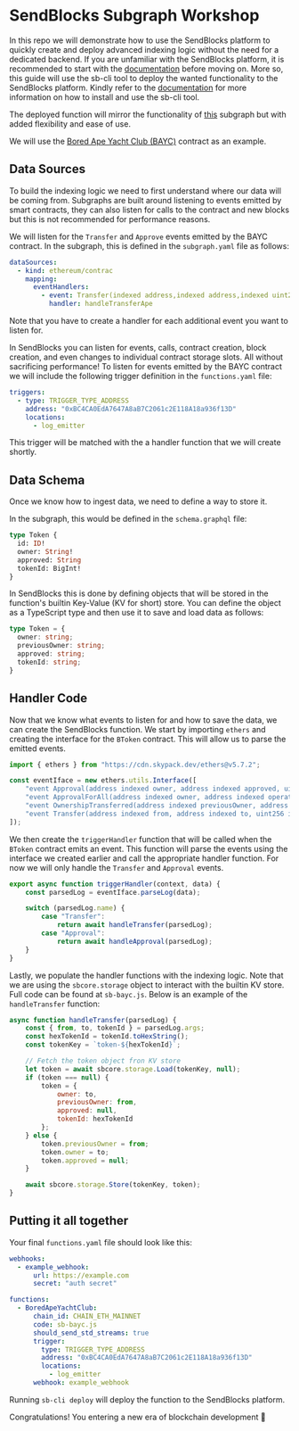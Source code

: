 # SendBlocks Subgraph Workshop

In this repo we will demonstrate how to use the SendBlocks platform to quickly create and deploy advanced indexing logic without the need for a dedicated backend. If you are unfamiliar with the SendBlocks platform, it is recommended to start with the [documentation](https://sendblocks.readme.io/docs/the-basics) before moving on. 
More so, this guide will use the sb-cli tool to deploy the wanted functionality to the SendBlocks platform. Kindly refer to the [documentation](https://github.com/sendblocks/sendblocks-cli) for more information on how to install and use the sb-cli tool.


The deployed function will mirror the functionality of [this](https://github.com/dabit3/bored-ape-yacht-club-api-and-subgraph) subgraph but with added flexibility and ease of use.

We will use the [Bored Ape Yacht Club (BAYC)](https://etherscan.io/address/0xBC4CA0EdA7647A8aB7C2061c2E118A18a936f13D) contract as an example.

## Data Sources

To build the indexing logic we need to first understand where our data will be coming from. Subgraphs are built around listening to events emitted by smart contracts, they can also listen for calls to the contract and new blocks but this is not recommended for performance reasons.

We will listen for the `Transfer` and `Approve` events emitted by the BAYC contract. In the subgraph, this is defined in the `subgraph.yaml` file as follows:

```yaml
dataSources:
  - kind: ethereum/contrac
    mapping:
      eventHandlers:
        - event: Transfer(indexed address,indexed address,indexed uint256)
          handler: handleTransferApe
```

Note that you have to create a handler for each additional event you want to listen for. 

In SendBlocks you can listen for events, calls, contract creation, block creation, and even changes to individual contract storage slots. All without sacrificing performance! To listen for events emitted by the BAYC contract we will include the following trigger definition in the `functions.yaml` file:

```yaml
triggers:
  - type: TRIGGER_TYPE_ADDRESS
    address: "0xBC4CA0EdA7647A8aB7C2061c2E118A18a936f13D"
    locations:
      - log_emitter
```

This trigger will be matched with the a handler function that we will create shortly.

## Data Schema

Once we know how to ingest data, we need to define a way to store it. 

In the subgraph, this would be defined in the `schema.graphql` file:

```graphql
type Token {
  id: ID!
  owner: String!
  approved: String
  tokenId: BigInt!
}
```

In SendBlocks this is done by defining objects that will be stored in the function's builtin Key-Value (KV for short) store. You can define the object as a TypeScript type and then use it to save and load data as follows:

```typescript
type Token = {
  owner: string;
  previousOwner: string;
  approved: string;
  tokenId: string;
}
```

## Handler Code

Now that we know what events to listen for and how to save the data, we can create the SendBlocks function. We start by importing `ethers` and creating the interface for the `BToken` contract. This will allow us to parse the emitted events. 

```javascript
import { ethers } from "https://cdn.skypack.dev/ethers@v5.7.2";

const eventIface = new ethers.utils.Interface([
    "event Approval(address indexed owner, address indexed approved, uint256 indexed tokenId)",
    "event ApprovalForAll(address indexed owner, address indexed operator, bool approved)",
    "event OwnershipTransferred(address indexed previousOwner, address indexed newOwner)",
    "event Transfer(address indexed from, address indexed to, uint256 indexed tokenId)",
]);
```

We then create the `triggerHandler` function that will be called when the `BToken` contract emits an event. This function will parse the events using the interface we created earlier and call the appropriate handler function. For now we will only handle the `Transfer` and `Approval` events.

```javascript
export async function triggerHandler(context, data) {
    const parsedLog = eventIface.parseLog(data);

    switch (parsedLog.name) {
        case "Transfer":
            return await handleTransfer(parsedLog);
        case "Approval":
            return await handleApproval(parsedLog);
    }
}
```

Lastly, we populate the handler functions with the indexing logic. Note that we are using the `sbcore.storage` object to interact with the builtin KV store. Full code can be found at `sb-bayc.js`. Below is an example of the `handleTransfer` function:

```javascript
async function handleTransfer(parsedLog) {
    const { from, to, tokenId } = parsedLog.args;
    const hexTokenId = tokenId.toHexString();
    const tokenKey = `token-${hexTokenId}`;

    // Fetch the token object fron KV store
    let token = await sbcore.storage.Load(tokenKey, null);
    if (token === null) {
        token = {
            owner: to,
            previousOwner: from,
            approved: null,
            tokenId: hexTokenId
        };
    } else {
        token.previousOwner = from;
        token.owner = to;
        token.approved = null;
    }

    await sbcore.storage.Store(tokenKey, token);
}
```

## Putting it all together

Your final `functions.yaml` file should look like this:

```yaml
webhooks:
  - example_webhook:
      url: https://example.com
      secret: "auth secret"

functions:
  - BoredApeYachtClub:
      chain_id: CHAIN_ETH_MAINNET
      code: sb-bayc.js
      should_send_std_streams: true
      trigger:
        type: TRIGGER_TYPE_ADDRESS
        address: "0xBC4CA0EdA7647A8aB7C2061c2E118A18a936f13D"
        locations:
          - log_emitter
      webhook: example_webhook
```

Running `sb-cli deploy` will deploy the function to the SendBlocks platform. 

Congratulations! You entering a new era of blockchain development 🚀
